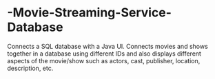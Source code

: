 # -Movie-Streaming-Service-Database
Connects a SQL database with a Java UI. Connects movies and shows together in a database using different IDs and also displays different aspects of the movie/show such as actors, cast, publisher, location, description, etc.
